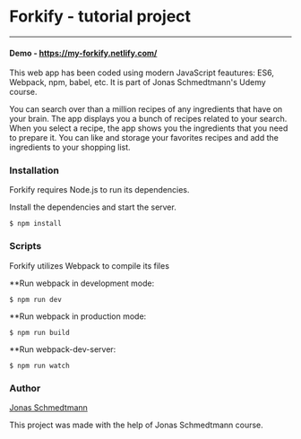 # Forkify - tutorial project
---------------------------

#### Demo - https://my-forkify.netlify.com/

This web app has been coded using modern JavaScript feautures: ES6, Webpack, npm, babel, etc. It is part of Jonas Schmedtmann's Udemy course.

You can search over than a million recipes of any ingredients that have on your brain. The app displays you a bunch of recipes related to your search. When you select a recipe, the app shows you the ingredients that you need to prepare it. You can like and storage your favorites recipes and add the ingredients to your shopping list.


### Installation 

Forkify requires Node.js to run its dependencies.

Install the dependencies and start the server.

``` $ npm install ```

### Scripts 

Forkify utilizes Webpack to compile its files

**Run webpack in development mode: 

``` $ npm run dev ```

**Run webpack in production mode: 

``` $ npm run build ```

**Run webpack-dev-server: 

``` $ npm run watch ```

### Author
[Jonas Schmedtmann](https://twitter.com/jonasschmedtman)

This project was made with the help of Jonas Schmedtmann course.
